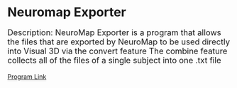 # Neuromap Exporter

<p style = "font-size:18px">
Description:
NeuroMap Exporter is a program that allows the files that are exported by NeuroMap to be used directly into Visual 3D via the convert feature The combine feature collects all of the files of a single subject into one .txt file


</p>

<p style = "font-size:16px">

</p>

<a href = "https://github.com/JDPRi/NeuroMap-Exporter/blob/master/NM_Exporter_0.1.py" download = "Neurnomap Exporter"> 
Program Link</a>
